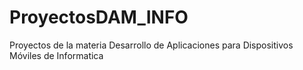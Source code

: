 ProyectosDAM_INFO
=================

Proyectos de la materia Desarrollo de Aplicaciones para Dispositivos Móviles de Informatica
